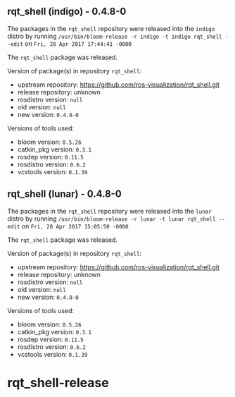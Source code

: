 ## rqt_shell (indigo) - 0.4.8-0

The packages in the `rqt_shell` repository were released into the `indigo` distro by running `/usr/bin/bloom-release -r indigo -t indigo rqt_shell --edit` on `Fri, 28 Apr 2017 17:44:41 -0000`

The `rqt_shell` package was released.

Version of package(s) in repository `rqt_shell`:

- upstream repository: https://github.com/ros-visualization/rqt_shell.git
- release repository: unknown
- rosdistro version: `null`
- old version: `null`
- new version: `0.4.8-0`

Versions of tools used:

- bloom version: `0.5.26`
- catkin_pkg version: `0.3.1`
- rosdep version: `0.11.5`
- rosdistro version: `0.6.2`
- vcstools version: `0.1.39`


## rqt_shell (lunar) - 0.4.8-0

The packages in the `rqt_shell` repository were released into the `lunar` distro by running `/usr/bin/bloom-release -r lunar -t lunar rqt_shell --edit` on `Fri, 28 Apr 2017 15:05:50 -0000`

The `rqt_shell` package was released.

Version of package(s) in repository `rqt_shell`:

- upstream repository: https://github.com/ros-visualization/rqt_shell.git
- release repository: unknown
- rosdistro version: `null`
- old version: `null`
- new version: `0.4.8-0`

Versions of tools used:

- bloom version: `0.5.26`
- catkin_pkg version: `0.3.1`
- rosdep version: `0.11.5`
- rosdistro version: `0.6.2`
- vcstools version: `0.1.39`


# rqt_shell-release
